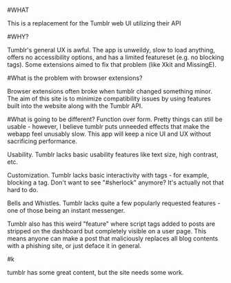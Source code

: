 #WHAT

This is a replacement for the Tumblr web UI utilizing their API

#WHY?

Tumblr's general UX is awful.  The app is unweildy, slow to load anything, offers no accessibility options, and has a limited featureset (e.g. no blocking tags).  Some extensions aimed to fix that problem (like Xkit and MissingE).

#What is the problem with browser extensions?

Browser extensions often broke when tumblr changed something minor.  The aim of this site is to minimize compatibility issues by using features built into the website along with the Tumblr API.  

#What is going to be different?
Function over form.  Pretty things can still be usable - however, I believe tumblr puts unneeded effects that make the webapp feel unusably slow.  This app will keep a nice UI and UX without sacrificing performance.

Usability.  Tumblr lacks basic usability features like text size, high contrast, etc. 

Customization.  Tumblr lacks basic interactivity with tags - for example, blocking a tag.  Don't want to see "#sherlock" anymore?  It's actually not that hard to do. 

Bells and Whistles.  Tumblr lacks quite a few popularly requested features - one of those being an instant messenger.  

Tumblr also has this weird "feature" where script tags added to posts are stripped on the dashboard but completely visible on a user page.  This means anyone can make a post that maliciously replaces all blog contents with a phishing site, or just deface it in general.  

#k

tumblr has some great content, but the site needs some work.

